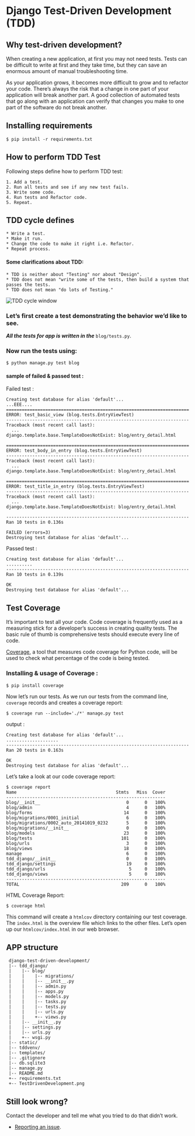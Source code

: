 # Django Test-Driven Development (TDD)

## Why test-driven development?

When creating a new application, at first you may not need tests. Tests can be difficult to write at first and they take time, but they can save an enormous amount of manual troubleshooting time.

As your application grows, it becomes more difficult to grow and to refactor your code. There’s always the risk that a change in one part of your application will break another part. A good collection of automated tests that go along with an application can verify that changes you make to one part of the software do not break another.


## Installing requirements

	$ pip install -r requirements.txt

## How to perform TDD Test 

Following steps define how to perform TDD test:

	1. Add a test.
	2. Run all tests and see if any new test fails.
	3. Write some code.
	4. Run tests and Refactor code.
	5. Repeat.	


## TDD cycle defines

	* Write a test.
	* Make it run.
	* Change the code to make it right i.e. Refactor.
	* Repeat process.	


#### Some clarifications about TDD:

	* TDD is neither about "Testing" nor about "Design".
	* TDD does not mean "write some of the tests, then build a system that passes the tests.
	* TDD does not mean "do lots of Testing."

![TDD cycle window](https://github.com/vickymax/django-test-driven-development/blob/master/TestDrivenDevelopment.png)


### Let’s first create a test demonstrating the behavior we’d like to see.

**_All the tests for app is written in the_** `blog/tests.py`.

### Now run the tests using:

	$ python manage.py test blog

#### sample of failed & passed test :

 Failed test :
~~~
Creating test database for alias 'default'...
...EEE....
======================================================================
ERROR: test_basic_view (blog.tests.EntryViewTest)
----------------------------------------------------------------------
Traceback (most recent call last):
  ...
django.template.base.TemplateDoesNotExist: blog/entry_detail.html

======================================================================
ERROR: test_body_in_entry (blog.tests.EntryViewTest)
----------------------------------------------------------------------
Traceback (most recent call last):
  ...
django.template.base.TemplateDoesNotExist: blog/entry_detail.html

======================================================================
ERROR: test_title_in_entry (blog.tests.EntryViewTest)
----------------------------------------------------------------------
Traceback (most recent call last):
  ...
django.template.base.TemplateDoesNotExist: blog/entry_detail.html

----------------------------------------------------------------------
Ran 10 tests in 0.136s

FAILED (errors=3)
Destroying test database for alias 'default'...
~~~

Passed test : 
~~~
Creating test database for alias 'default'...
..........
----------------------------------------------------------------------
Ran 10 tests in 0.139s

OK
Destroying test database for alias 'default'...
~~~

## Test Coverage

It’s important to test all your code. Code coverage is frequently used as a measuring stick for a developer’s success in creating quality tests. The basic rule of thumb is comprehensive tests should execute every line of code.

[Coverage](https://coverage.readthedocs.io/en/latest/), a tool that measures code coverage for Python code, will be used to check what percentage of the code is being tested.


### Installing & usage of Coverage :

	$ pip install coverage


Now let’s run our tests. As we run our tests from the command line, `coverage` records and creates a coverage report:

	$ coverage run --include='./*' manage.py test

output : 
~~~
Creating test database for alias 'default'...
....................
----------------------------------------------------------------------
Ran 20 tests in 0.163s

OK
Destroying test database for alias 'default'...
~~~

Let’s take a look at our code coverage report:

~~~
$ coverage report
Name                                      Stmts   Miss  Cover
-------------------------------------------------------------
blog/__init__                                 0      0   100%
blog/admin                                    4      0   100%
blog/forms                                   14      0   100%
blog/migrations/0001_initial                  6      0   100%
blog/migrations/0002_auto_20141019_0232       5      0   100%
blog/migrations/__init__                      0      0   100%
blog/models                                  23      0   100%
blog/tests                                  101      0   100%
blog/urls                                     3      0   100%
blog/views                                   18      0   100%
manage                                        6      0   100%
tdd_django/__init__                           0      0   100%
tdd_django/settings                           19     0   100%
tdd_django/urls                                5     0   100%
tdd_django/views                               5     0   100%
-------------------------------------------------------------
TOTAL                                       209      0   100%
~~~

HTML Coverage Report:

	$ coverage html

This command will create a `htmlcov` directory containing our test coverage. The `index.html` is the overview file which links to the other files. Let’s open up our `htmlcov/index.html` in our web browser.


## APP structure

~~~
 django-test-driven-development/
 |-- tdd_django/
 |    |-- blog/
 |    |    |-- migrations/
 |    |    |-- __init__.py
 |    |    |-- admin.py
 |    |    |-- apps.py
 |    |    |-- models.py
 |    |    |-- tasks.py
 |    |    |-- tests.py
 |    |    |-- urls.py
 |    |    +-- views.py
 |    |-- __init__.py
 |    |-- settings.py
 |    |-- urls.py
 |    +-- wsgi.py
 |-- static/
 |-- tddvenv/
 |-- templates/
 |-- .gitignore
 |-- db.sqlite3
 |-- manage.py
 |-- README.md
 +-- requirements.txt
 +-- TestDrivenDevelopment.png

~~~

## Still look wrong? 

Contact the developer and tell me what you tried to do that didn’t work.

- [Reporting an issue](https://github.com/vickymax/django-test-driven-development/issues/new).